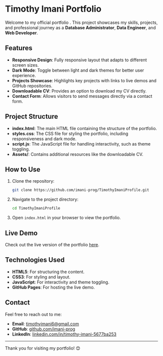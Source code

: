 # Timothy Imani  Portfolio

Welcome to my official portfolio . This project showcases my skills, projects, and professional journey as a **Database Administrator**, **Data Engineer**, and **Web Developer**.

## Features

- **Responsive Design**: Fully responsive layout that adapts to different screen sizes.
- **Dark Mode**: Toggle between light and dark themes for better user experience.
- **Projects Showcase**: Highlights key projects with links to live demos and GitHub repositories.
- **Downloadable CV**: Provides an option to download my CV directly.
- **Contact Form**: Allows visitors to send messages directly via a contact form.

##  Project Structure

- **index.html**: The main HTML file containing the structure of the portfolio.
- **styles.css**: The CSS file for styling the portfolio, including responsiveness and dark mode.
- **script.js**: The JavaScript file for handling interactivity, such as theme toggling.
- **Assets/**: Contains additional resources like the downloadable CV.

##  How to Use

1. Clone the repository:
   ```bash
   git clone https://github.com/imani-prog/TimothyImaniProfile.git
   ```
2. Navigate to the project directory:
   ```bash
   cd TimothyImaniProfile
   ```
3. Open `index.html` in your browser to view the portfolio.

##  Live Demo

Check out the live version of the portfolio [here](https://imani-prog.github.io/TimothyImaniProfile/).

## Technologies Used

- **HTML5**: For structuring the content.
- **CSS3**: For styling and layout.
- **JavaScript**: For interactivity and theme toggling.
- **GitHub Pages**: For hosting the live demo.

##  Contact

Feel free to reach out to me:

- **Email**: [timothyimani6@gmail.com](mailto:timothyimani6@gmail.com)
- **GitHub**: [github.com/imani-prog](https://github.com/imani-prog)
- **LinkedIn**: [linkedin.com/in/timothy-imani-5677ba253](https://www.linkedin.com/in/timothy-imani-5677ba253)

---

Thank you for visiting my portfolio! 😊
